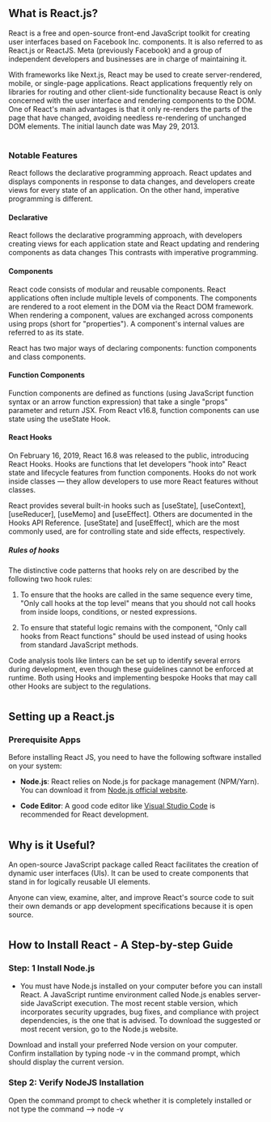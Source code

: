 # <h2>What is React.js?</h2>

React is a free and open-source front-end JavaScript toolkit for creating user interfaces based on Facebook Inc. components. It is also referred to as React.js or ReactJS. Meta (previously Facebook) and a group of independent developers and businesses are in charge of maintaining it.

With frameworks like Next.js, React may be used to create server-rendered, mobile, or single-page applications. React applications frequently rely on libraries for routing and other client-side functionality because React is only concerned with the user interface and rendering components to the DOM. One of React's main advantages is that it only re-renders the parts of the page that have changed, avoiding needless re-rendering of unchanged DOM elements. The initial launch date was May 29, 2013.

# <h3>Notable Features</h3>
React follows the declarative programming approach. React updates and displays components in response to data changes, and developers create views for every state of an application. On the other hand, imperative programming is different.

<h4>Declarative</h4>
React follows the declarative programming approach, with developers creating views for each application state and React updating and rendering components as data changes This contrasts with imperative programming.

<h4>Components</h4>
React code consists of modular and reusable components. React applications often include multiple levels of components. The components are rendered to a root element in the DOM via the React DOM framework. When rendering a component, values are exchanged across components using props (short for "properties"). A component's internal values are referred to as its state.

React has two major ways of declaring components: function components and class components.

<h4>Function Components</h4>
Function components are defined as functions (using JavaScript function syntax or an arrow function expression) that take a single "props" parameter and return JSX. From React v16.8, function components can use state using the useState Hook.

<h4>React Hooks</h4>
On February 16, 2019, React 16.8 was released to the public, introducing React Hooks. Hooks are functions that let developers "hook into" React state and lifecycle features from function components. Hooks do not work inside classes — they allow developers to use more React features without classes.


React provides several built-in hooks such as [useState], [useContext],  [useReducer], [useMemo] and [useEffect]. Others are documented in the Hooks API Reference.  [useState] and [useEffect], which are the most commonly used, are for controlling state and side effects, respectively.

<h5>Rules of hooks</h5>

The distinctive code patterns that hooks rely on are described by the following two hook rules:

1. To ensure that the hooks are called in the same sequence every time, "Only call hooks at the top level" means that you should not call hooks from inside loops, conditions, or nested expressions.

2. To ensure that stateful logic remains with the component, "Only call hooks from React functions" should be used instead of using hooks from standard JavaScript methods.

Code analysis tools like linters can be set up to identify several errors during development, even though these guidelines cannot be enforced at runtime. Both using Hooks and implementing bespoke Hooks that may call other Hooks are subject to the regulations.


# <h2>Setting up a React.js</h2>
### Prerequisite Apps

Before installing React JS, you need to have the following software installed on your system:

- **Node.js**: React relies on Node.js for package management (NPM/Yarn). You can download it from [Node.js official website](https://nodejs.org/).

- **Code Editor**: A good code editor like [Visual Studio Code](https://code.visualstudio.com/) is recommended for React development.

# <h2>Why is it Useful?</h2>

An open-source JavaScript package called React facilitates the creation of dynamic user interfaces (UIs). It can be used to create components that stand in for logically reusable UI elements.

Anyone can view, examine, alter, and improve React's source code to suit their own demands or app development specifications because it is open source.


# <h2>How to Install React - A Step-by-step Guide</h2>

<h3>Step: 1 Install Node.js</h3>

- You must have Node.js installed on your computer before you can install React. A JavaScript runtime environment called Node.js enables server-side JavaScript execution. The most recent stable version, which incorporates security upgrades, bug fixes, and compliance with project dependencies, is the one that is advised. To download the suggested or most recent version, go to the Node.js website. 

Download and install your preferred Node version on your computer. Confirm installation by typing node -v in the command prompt, which should display the current version.

<h3>Step 2: Verify NodeJS Installation</h3>
Open the command prompt to check whether it is completely installed or not type the command –> node -v


